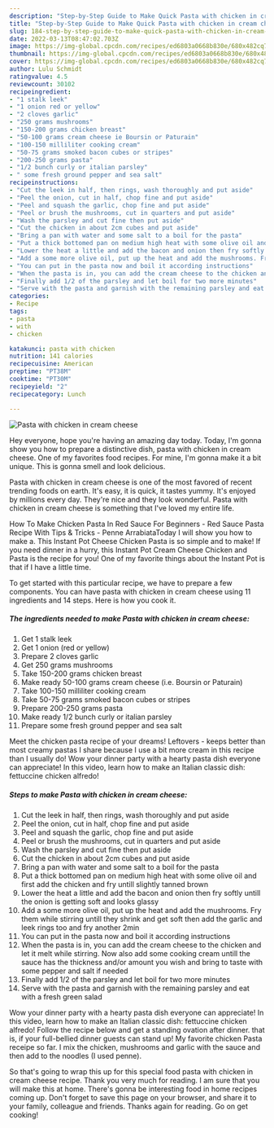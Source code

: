 ```yaml
---
description: "Step-by-Step Guide to Make Quick Pasta with chicken in cream cheese"
title: "Step-by-Step Guide to Make Quick Pasta with chicken in cream cheese"
slug: 184-step-by-step-guide-to-make-quick-pasta-with-chicken-in-cream-cheese
date: 2022-03-13T08:47:02.703Z
image: https://img-global.cpcdn.com/recipes/ed6803a0668b830e/680x482cq70/pasta-with-chicken-in-cream-cheese-recipe-main-photo.jpg
thumbnail: https://img-global.cpcdn.com/recipes/ed6803a0668b830e/680x482cq70/pasta-with-chicken-in-cream-cheese-recipe-main-photo.jpg
cover: https://img-global.cpcdn.com/recipes/ed6803a0668b830e/680x482cq70/pasta-with-chicken-in-cream-cheese-recipe-main-photo.jpg
author: Lulu Schmidt
ratingvalue: 4.5
reviewcount: 30102
recipeingredient:
- "1 stalk leek"
- "1 onion red or yellow"
- "2 cloves garlic"
- "250 grams mushrooms"
- "150-200 grams chicken breast"
- "50-100 grams cream cheese ie Boursin or Paturain"
- "100-150 milliliter cooking cream"
- "50-75 grams smoked bacon cubes or stripes"
- "200-250 grams pasta"
- "1/2 bunch curly or italian parsley"
- " some fresh ground pepper and sea salt"
recipeinstructions:
- "Cut the leek in half, then rings, wash thoroughly and put aside"
- "Peel the onion, cut in half, chop fine and put aside"
- "Peel and squash the garlic, chop fine and put aside"
- "Peel or brush the mushrooms, cut in quarters and put aside"
- "Wash the parsley and cut fine then put aside"
- "Cut the chicken in about 2cm cubes and put aside"
- "Bring a pan with water and some salt to a boil for the pasta"
- "Put a thick bottomed pan on medium high heat with some olive oil and first add the chicken and fry untill slightly tanned brown"
- "Lower the heat a little and add the bacon and onion then fry softly untill the onion is getting soft and looks glassy"
- "Add a some more olive oil, put up the heat and add the mushrooms. Fry them while stirring untill they shrink and get soft then add the garlic and leek rings too and fry another 2min"
- "You can put in the pasta now and boil it according instructions"
- "When the pasta is in, you can add the cream cheese to the chicken and let it melt while stirring. Now also add some cooking cream untill the sauce has the thickness and/or amount you wish and bring to taste with some pepper and salt if needed"
- "Finally add 1/2 of the parsley and let boil for two more minutes"
- "Serve with the pasta and garnish with the remaining parsley and eat with a fresh green salad"
categories:
- Recipe
tags:
- pasta
- with
- chicken

katakunci: pasta with chicken 
nutrition: 141 calories
recipecuisine: American
preptime: "PT38M"
cooktime: "PT30M"
recipeyield: "2"
recipecategory: Lunch

---
```



![Pasta with chicken in cream cheese](https://img-global.cpcdn.com/recipes/ed6803a0668b830e/680x482cq70/pasta-with-chicken-in-cream-cheese-recipe-main-photo.jpg)

Hey everyone, hope you're having an amazing day today. Today, I'm gonna show you how to prepare a distinctive dish, pasta with chicken in cream cheese. One of my favorites food recipes. For mine, I'm gonna make it a bit unique. This is gonna smell and look delicious.

Pasta with chicken in cream cheese is one of the most favored of recent trending foods on earth. It's easy, it is quick, it tastes yummy. It's enjoyed by millions every day. They're nice and they look wonderful. Pasta with chicken in cream cheese is something that I've loved my entire life.

How To Make Chicken Pasta In Red Sauce For Beginners - Red Sauce Pasta Recipe With Tips &amp; Tricks - Penne ArrabiataToday I will show you how to make a. This Instant Pot Cheese Chicken Pasta is so simple and to make! If you need dinner in a hurry, this Instant Pot Cream Cheese Chicken and Pasta is the recipe for you! One of my favorite things about the Instant Pot is that if I have a little time.


To get started with this particular recipe, we have to prepare a few components. You can have pasta with chicken in cream cheese using 11 ingredients and 14 steps. Here is how you cook it.

<!--inarticleads1-->

##### The ingredients needed to make Pasta with chicken in cream cheese:

1. Get 1 stalk leek
1. Get 1 onion (red or yellow)
1. Prepare 2 cloves garlic
1. Get 250 grams mushrooms
1. Take 150-200 grams chicken breast
1. Make ready 50-100 grams cream cheese (i.e. Boursin or Paturain)
1. Take 100-150 milliliter cooking cream
1. Take 50-75 grams smoked bacon cubes or stripes
1. Prepare 200-250 grams pasta
1. Make ready 1/2 bunch curly or italian parsley
1. Prepare  some fresh ground pepper and sea salt


Meet the chicken pasta recipe of your dreams! Leftovers - keeps better than most creamy pastas I share because I use a bit more cream in this recipe than I usually do! Wow your dinner party with a hearty pasta dish everyone can appreciate! In this video, learn how to make an Italian classic dish: fettuccine chicken alfredo! 

<!--inarticleads2-->

##### Steps to make Pasta with chicken in cream cheese:

1. Cut the leek in half, then rings, wash thoroughly and put aside
1. Peel the onion, cut in half, chop fine and put aside
1. Peel and squash the garlic, chop fine and put aside
1. Peel or brush the mushrooms, cut in quarters and put aside
1. Wash the parsley and cut fine then put aside
1. Cut the chicken in about 2cm cubes and put aside
1. Bring a pan with water and some salt to a boil for the pasta
1. Put a thick bottomed pan on medium high heat with some olive oil and first add the chicken and fry untill slightly tanned brown
1. Lower the heat a little and add the bacon and onion then fry softly untill the onion is getting soft and looks glassy
1. Add a some more olive oil, put up the heat and add the mushrooms. Fry them while stirring untill they shrink and get soft then add the garlic and leek rings too and fry another 2min
1. You can put in the pasta now and boil it according instructions
1. When the pasta is in, you can add the cream cheese to the chicken and let it melt while stirring. Now also add some cooking cream untill the sauce has the thickness and/or amount you wish and bring to taste with some pepper and salt if needed
1. Finally add 1/2 of the parsley and let boil for two more minutes
1. Serve with the pasta and garnish with the remaining parsley and eat with a fresh green salad


Wow your dinner party with a hearty pasta dish everyone can appreciate! In this video, learn how to make an Italian classic dish: fettuccine chicken alfredo! Follow the recipe below and get a standing ovation after dinner. that is, if your full-bellied dinner guests can stand up! My favorite chicken Pasta receipe so far. I mix the chicken, mushrooms and garlic with the sauce and then add to the noodles (I used penne). 

So that's going to wrap this up for this special food pasta with chicken in cream cheese recipe. Thank you very much for reading. I am sure that you will make this at home. There's gonna be interesting food in home recipes coming up. Don't forget to save this page on your browser, and share it to your family, colleague and friends. Thanks again for reading. Go on get cooking!
